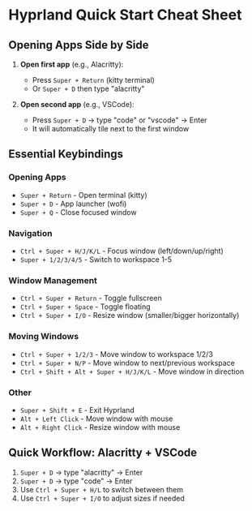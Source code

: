 # Hyprland Quick Start Cheat Sheet

## Opening Apps Side by Side

1. **Open first app** (e.g., Alacritty):
   - Press `Super + Return` (kitty terminal)
   - Or `Super + D` then type "alacritty"

2. **Open second app** (e.g., VSCode):
   - Press `Super + D` → type "code" or "vscode" → Enter
   - It will automatically tile next to the first window

## Essential Keybindings

### Opening Apps
- `Super + Return` - Open terminal (kitty)
- `Super + D` - App launcher (wofi)
- `Super + Q` - Close focused window

### Navigation
- `Ctrl + Super + H/J/K/L` - Focus window (left/down/up/right)
- `Super + 1/2/3/4/5` - Switch to workspace 1-5

### Window Management
- `Ctrl + Super + Return` - Toggle fullscreen
- `Ctrl + Super + Space` - Toggle floating
- `Ctrl + Super + I/O` - Resize window (smaller/bigger horizontally)

### Moving Windows
- `Ctrl + Super + 1/2/3` - Move window to workspace 1/2/3
- `Ctrl + Super + N/P` - Move window to next/previous workspace
- `Ctrl + Shift + Alt + Super + H/J/K/L` - Move window in direction

### Other
- `Super + Shift + E` - Exit Hyprland
- `Alt + Left Click` - Move window with mouse
- `Alt + Right Click` - Resize window with mouse

## Quick Workflow: Alacritty + VSCode

1. `Super + D` → type "alacritty" → Enter
2. `Super + D` → type "code" → Enter
3. Use `Ctrl + Super + H/L` to switch between them
4. Use `Ctrl + Super + I/O` to adjust sizes if needed
